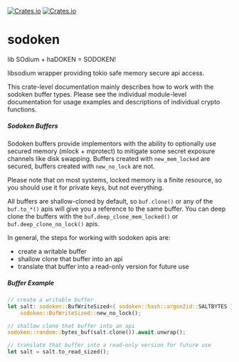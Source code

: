 <a href="https://github.com/holochain/sodoken/blob/master/LICENSE-APACHE">![Crates.io](https://img.shields.io/crates/l/sodoken)</a>
<a href="https://crates.io/crates/sodoken">![Crates.io](https://img.shields.io/crates/v/sodoken)</a>

# sodoken

lib SOdium + haDOKEN = SODOKEN!

libsodium wrapper providing tokio safe memory secure api access.

This crate-level documentation mainly describes how to work with the
sodoken buffer types. Please see the individual module-level documentation
for usage examples and descriptions of individual crypto functions.

##### Sodoken Buffers

Sodoken buffers provide implementors with the ability to optionally
use secured memory (mlock + mprotect) to mitigate some secret exposure
channels like disk swapping. Buffers created with `new_mem_locked`
are secured, buffers created with `new_no_lock` are not.

Please note that on most systems, locked memory is a finite resource,
so you should use it for private keys, but not everything.

All buffers are shallow-cloned by default, so `buf.clone()` or any of the
`buf.to_*()` apis will give you a reference to the same buffer. You
can deep clone the buffers with the `buf.deep_clone_mem_locked()` or
`buf.deep_clone_no_lock()` apis.

In general, the steps for working with sodoken apis are:
- create a writable buffer
- shallow clone that buffer into an api
- translate that buffer into a read-only version for future use

##### Buffer Example

```rust
// create a writable buffer
let salt: sodoken::BufWriteSized<{ sodoken::hash::argon2id::SALTBYTES }> =
    sodoken::BufWriteSized::new_no_lock();

// shallow clone that buffer into an api
sodoken::random::bytes_buf(salt.clone()).await.unwrap();

// translate that buffer into a read-only version for future use
let salt = salt.to_read_sized();
```
